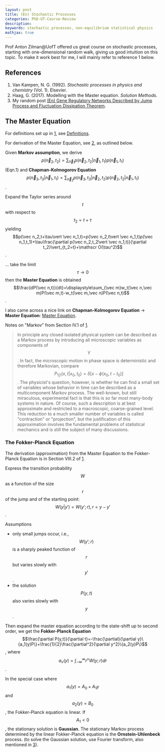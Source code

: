 ```yaml
---
layout: post
title: (En) Stochastic Processes
categories: PhD-UT-Course-Review
description: 
keywords: stochastic processes, non-equilibrium statistical physics
mathjax: true
---
```


Prof Anton Zilman@UofT offered us great course on stochastic processes, starting with one-dimensional random walk, giving us good intuition on this topic. To make it work best for me, I will mainly refer to reference 1 below.

## References

1. Van Kampen, N. G. (1992). *Stochastic processes in physics and chemistry* (Vol. 1). Elsevier.
1. Haag, G. (2017). Modelling with the Master equation. *Solution Methods*.
1. My random post [(En) Gene Regulatory Networks Described by Jump Process and Fluctuation Dissipation Theorem](https://shi200005.github.io/2023/06/07/Network-Jump/#solution-of-linear-fokker-planck-equation).

## The Master Equation

For definitions set up in [1](https://shi200005.github.io/2022/10/28/Stochastic-Processes/#refernces), see [Definitions](https://shi200005.github.io/download_file/Stochastic_Processes_Definitions.pdf).

For derivation of the Master Equation, see [2](https://shi200005.github.io/2022/10/28/Stochastic-Processes/#refernces), as outlined below.

Given **Markov assumption**, we derive $$p(\vec n_2,t_2)=\displaystyle\sum_{\vec n_1}p(\vec n_2,t_2\vert \vec n_1,t_1)p(\vec n_1,t_1)$$ (Eqn.1) and **Chapman-Kolmogorov Equation** $$p(\vec n_3,t_3\vert \vec n_1,t_1)=\displaystyle\sum_{\vec n_2}p(\vec n_3,t_3\vert \vec n_2,t_2)p(\vec n_2,t_2\vert \vec n_1,t_1)$$.

Expand the Taylor series around $$t$$ with respect to $$t_2=t+\tau$$ yielding $$p(\vec n_2,t+\tau\vert \vec n_1,t)=p(\vec n_2,t\vert \vec n_1,t)p(\vec n_1,t_1)+\tau\frac{\partial p(\vec n_2,t_2\vert \vec n_1,t)}{\partial t_2}\vert_{t_2=t}+\mathscr O(\tau^2)$$.

... take the limit $$\tau\rightarrow 0$$ then the **Master Equation** is obtained $$\frac{dP(\vec n,t)}{dt}=\displaystyle\sum_{\vec m}w_t(\vec n,\vec m)P(\vec m,t)-w_t(\vec m,\vec n)P(\vec n,t)$$.

I also came across a nice link on **Chapman-Kolmogorov Equation** -> **Master Equation**: [Master Equation](https://statisticalphysics.leima.is/nonequilibrium/master-eqn.html).

Notes on "Markov" from Section IV.1 of [1](https://shi200005.github.io/2022/10/28/Stochastic-Processes/#refernces).

> In principle any closed isolated physical system can be described as a Markov process by introducing all microscopic variables as components of $$Y$$. In fact, the microscopic motion in phase space is deterministic and therefore Markovian, compare $$P_{1\vert 1}(x,t\vert x_0, t_0)=\delta[x-\phi(x_0,t-t_0)]$$. The physicist's question, however, is whether he can find a small set of variables whose behavior in time can be described as a multicomponent Markov process. The well-known, but still miraculous, experimental fact is that this is so far most many-body systems in nature. Of course, such a description is at best approximate and restricted to a macroscopic, coarse-grained level. This reduction to a much smaller number of variables is called "contraction" or "projection", but the justification of this approximation involves the fundamental problems of statistical mechanics and is still the subject of many discussions. 

### The Fokker-Planck Equation

The derivation (approximation) from the Master Equation to the Fokker-Planck Equation is in Section VIII.2 of [1](https://shi200005.github.io/2022/10/28/Stochastic-Processes/#refernces).

Express the transition probability $$W$$ as a function of the size $$r$$ of the jump and of the starting point: $$W(y\vert y')=W(y';r),r=y-y'$$.

Assumptions

- only small jumps occur, i.e., $$W(y';r)$$ is a sharply peaked function of $$r$$ but varies slowly with $$y'$$.
- the solution $$P(y,t)$$ also varies slowly with $$y$$.

Then expand the master equation according to the state-shift up to second order, we get the **Fokker-Planck Equation** $$\frac{\partial P(y,t)}{\partial t}=-\frac{\partial}{\partial y}\{a_1(y)P\}+\frac{1}{2}\frac{\partial^2}{\partial y^2}\{a_2(y)P\}$$, where $$a_\nu(y)=\displaystyle\int_{-\infty}^{\infty}r^\nu W(y;r)dr$$.

In the special case where $$a_1(y)=A_0+A_1y$$ and $$a_2(y)=B_0$$, the Fokker-Planck equation is linear. If $$A_1<0$$, the stationary solution is **Gaussian**. The stationary Markov process determined by the linear Fokker-Planck equation is the **Ornstein-Uhlenbeck** process. (to solve the Gaussian solution, use Fourier transform, also mentioned in [3](https://shi200005.github.io/2022/10/28/Stochastic-Processes/#refernces)).